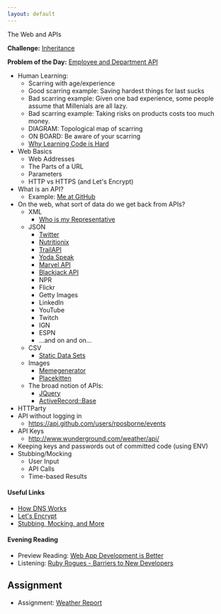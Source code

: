 ```yaml
---
layout: default
---
```


The Web and APIs

**Challenge:** [Inheritance](https://github.com/rposborne/rails_assignments/blob/master/challenges/inheritance_challenge.rb)

**Problem of the Day:** [Employee and Department API](https://github.com/rposborne/rails_assignments/blob/master/exercises/employee_and_department_api)

* Human Learning:
  * Scarring with age/experience
  * Good scarring example: Saving hardest things for last sucks
  * Bad scarring example: Given one bad experience, some people assume that Millenials are all lazy.
  * Bad scarring example: Taking risks on products costs too much money.
  * DIAGRAM: Topological map of scarring
  * ON BOARD: Be aware of your scarring
  * [Why Learning Code is Hard](http://www.vikingcodeschool.com/posts/why-learning-to-code-is-so-damn-hard)
* Web Basics
  * Web Addresses
  * The Parts of a URL
  * Parameters
  * HTTP vs HTTPS (and Let's Encrypt)
* What is an API?
  * Example: [Me at GitHub](https://api.github.com/users/rposborne/events)
* On the web, what sort of data do we get back from APIs?
  * XML
    * [Who is my Representative](http://whoismyrepresentative.com/getall_mems.php?zip=27701)
  * JSON
    * [Twitter](https://dev.twitter.com/rest/public)
    * [Nutritionix](https://www.mashape.com/msilverman/nutritionix-nutrition-database)
    * [TrailAPI](https://www.mashape.com/trailapi/trailapi)
    * [Yoda Speak](https://www.mashape.com/ismaelc/yoda-speak)
    * [Marvel API](http://developer.marvel.com/docs)
    * [Blackjack API](http://deckofcardsapi.com/)
    * NPR
    * Flickr
    * Getty Images
    * LinkedIn
    * YouTube
    * Twitch
    * IGN
    * ESPN
    * ...and on and on...
  * CSV
    * [Static Data Sets](http://vincentarelbundock.github.io/Rdatasets/datasets.html)
  * Images
    * [Memegenerator](http://version1.api.memegenerator.net/)
    * [Placekitten](http://placekitten.com)
  * The broad notion of APIs:
    * [JQuery](http://api.jquery.com/)
    * [ActiveRecord::Base](http://apidock.com/rails/ActiveRecord/Base)
* HTTParty
* API without logging in
  * https://api.github.com/users/rposborne/events
* API Keys
  * http://www.wunderground.com/weather/api/
* Keeping keys and passwords out of committed code (using ENV)
* Stubbing/Mocking
  * User Input
  * API Calls
  * Time-based Results

#### Useful Links

* [How DNS Works](https://howdns.works/)
* [Let's Encrypt](https://letsencrypt.org/howitworks/)
* [Stubbing, Mocking, and More](http://rubylogs.com/test-doubles-theory-minitest-rspec/)

#### Evening Reading

* Preview Reading: [Web App Development is Better](http://radar.oreilly.com/2014/01/web-application-development-is-different-and-better.html)
* Listening: [Ruby Rogues - Barriers to New Developers](https://devchat.tv/ruby-rogues/180-rr-barriers-to-new-developers-with-kinsey-ann-durham)

## Assignment

* Assignment: [Weather Report](https://github.com/tiyd-rails-2016-01/weather_report)
<!-- * Feedback: [Weather Report Feedback](feedback) -->
